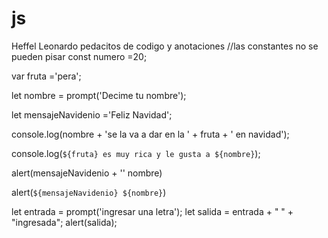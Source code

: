 # js 
Heffel Leonardo
pedacitos de codigo y anotaciones
//las constantes no se pueden pisar
const numero =20;

var fruta ='pera';

let nombre = prompt('Decime tu nombre');

let mensajeNavidenio ='Feliz Navidad';

console.log(nombre + 'se la va a dar en la ' + fruta + ' en navidad');

console.log(`${fruta} es muy rica y le gusta a ${nombre}`);

alert(mensajeNavidenio + '' nombre)

alert(`${mensajeNavidenio} ${nombre}`)

let entrada = prompt('ingresar una letra');
let salida = entrada + " " + "ingresada";
alert(salida);